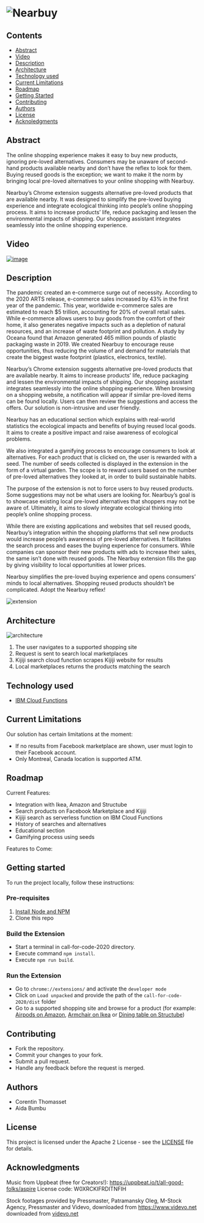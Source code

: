 # ![Nearbuy](/images/nearbuy.png)

## Contents
- [Abstract](#Abstract)
- [Video](#video)
- [Description](#description)
- [Architecture](#architecture)
- [Technology used](#technology-used)
- [Current Limitations](#current-limitations)
- [Roadmap](#roadmap)
- [Getting Started](#getting-started)
- [Contributing](#contributing)
- [Authors](#authors)
- [License](#license)
- [Acknoledgments](#acknowledgments)

## Abstract
The online shopping experience makes it easy to buy new products, ignoring pre-loved alternatives. Consumers may be unaware of second-hand products available nearby and don’t have the reflex to look for them. Buying reused goods is the exception; we want to make it the norm by bringing local pre-loved alternatives to your online shopping with Nearbuy.

Nearbuy’s Chrome extension suggests alternative pre-loved products that are available nearby. It was designed to simplify the pre-loved buying experience and integrate ecological thinking into people’s online shopping process. It aims to increase products’ life, reduce packaging and lessen the environmental impacts of shipping. Our shopping assistant integrates seamlessly into the online shopping experience. 

## Video

[![image](https://user-images.githubusercontent.com/33403840/199153708-5cc09519-0308-4a68-a986-08130e49b842.png)](https://drive.google.com/file/d/1JGVLE2wZXVQcYF6IdKs-O3YrKJbdwAnu/view?usp=sharing)


## Description

The pandemic created an e-commerce surge out of necessity. According to the 2020 ARTS release, e-commerce sales increased by 43% in the first year of the pandemic. This year, worldwide e-commerce sales are estimated to reach $5 trillion, accounting for 20% of overall retail sales. While e-commerce allows users to buy goods from the comfort of their home, it also generates negative impacts such as a depletion of natural resources, and an increase of waste footprint and pollution. A study by Oceana found that Amazon generated 465 million pounds of plastic packaging waste in 2019. We created Nearbuy to encourage reuse opportunities, thus reducing the volume of and demand for materials that create the biggest waste footprint (plastics, electronics, textile). 

Nearbuy’s Chrome extension suggests alternative pre-loved products that are available nearby. It aims to increase products’ life, reduce packaging and lessen the environmental impacts of shipping. Our shopping assistant integrates seamlessly into the online shopping experience. When browsing on a shopping website, a notification will appear if similar pre-loved items can be found locally. Users can then review the suggestions and access the offers. Our solution is non-intrusive and user friendly.

Nearbuy has an educational section which explains with real-world statistics the ecological impacts and benefits of buying reused local goods. It aims to create a positive impact and raise awareness of ecological problems.

We also integrated a gamifying process to encourage consumers to look at alternatives. For each product that is clicked on, the user is rewarded with a seed. The number of seeds collected is displayed in the extension in the form of a virtual garden. The scope is to reward users based on the number of pre-loved alternatives they looked at, in order to build sustainable habits.

The purpose of the extension is not to force users to buy reused products. Some suggestions may not be what users are looking for. Nearbuy’s goal is to showcase existing local pre-loved alternatives that shoppers may not be aware of. Ultimately, it aims to slowly integrate ecological thinking into people’s online shopping process.

While there are existing applications and websites that sell reused goods, Nearbuy’s integration within the shopping platforms that sell new products would increase people’s awareness of pre-loved alternatives. It facilitates the search process and eases the buying experience for consumers. While companies can sponsor their new products with ads to increase their sales, the same isn’t done with reused goods. The Nearbuy extension fills the gap by giving visibility to local opportunities at lower prices.

Nearbuy simplifies the pre-loved buying experience and opens consumers’ minds to local alternatives. Shopping reused products shouldn’t be complicated. Adopt the Nearbuy reflex!

![extension](/images/extension.png)


## Architecture

![architecture](/images/architecture.png)

1. The user navigates to a supported shopping site
1. Request is sent to search local marketplaces 
1. Kijiji search cloud function scrapes Kijiji website for results
1. Local marketplaces returns the products matching the search

## Technology used

- [IBM Cloud Functions](https://cloud.ibm.com/functions/)

## Current Limitations

Our solution has certain limitations at the moment:
- If no results from Facebook marketplace are shown, user must login to their Facebook account.
- Only Montreal, Canada location is supported ATM.

## Roadmap

Current Features:
- Integration with Ikea, Amazon and Structube
- Search products on Facebook Marketplace and Kijiji
- Kijiji search as serverless function on IBM Cloud Functions
- History of searches and alternatives
- Educational section
- Gamifying process using seeds

Features to Come:

## Getting started
To run the project locally, follow these instructions:

### Pre-requisites

1. [Install Node and NPM](https://nodejs.org/en/download/)
2. Clone this repo

### Build the Extension

- Start a terminal in call-for-code-2020 directory.
- Execute command `npm install`.
- Execute `npm run build`.

### Run the Extension

- Go to `chrome://extensions/` and activate the `developer mode`
- Click on `Load unpacked` and provide the path of the `call-for-code-2020/dist` folder
- Go to a supported shopping site and browse for a product (for example: [Airpods on Amazon](https://www.amazon.ca/Apple-AirPods-Pro-2nd-Generation/dp/B0BDHWDR12?ref_=ast_sto_dp&th=1&psc=1), [Armchair on Ikea](https://www.ikea.com/ca/en/p/poaeng-armchair-birch-veneer-knisa-light-beige-s49306570/) or [Dining table on Structube](https://www.structube.com/en_ca/dina-extendable-acacia-wood-dining-table-180-cm-to-260-cm-22-43-03?pid=22888))

## Contributing

- Fork the repository.
- Commit your changes to your fork.
- Submit a pull request.
- Handle any feedback before the request is merged.

## Authors

- Corentin Thomasset
- Aida Bumbu

## License

This project is licensed under the Apache 2 License - see the [LICENSE](/LICENSE) file for details.

## Acknowledgments

Music from Uppbeat (free for Creators!): https://uppbeat.io/t/all-good-folks/aspire
License code: W0XRCKIFRDITNFIH

Stock footages provided by Pressmaster, Patramansky Oleg, M-Stock Agency, Pressmaster and Videvo, downloaded from https://www.videvo.net
downloaded from <a class="videvo-redirect" target="_blank" href="https://www.videvo.net">videvo.net</a>


